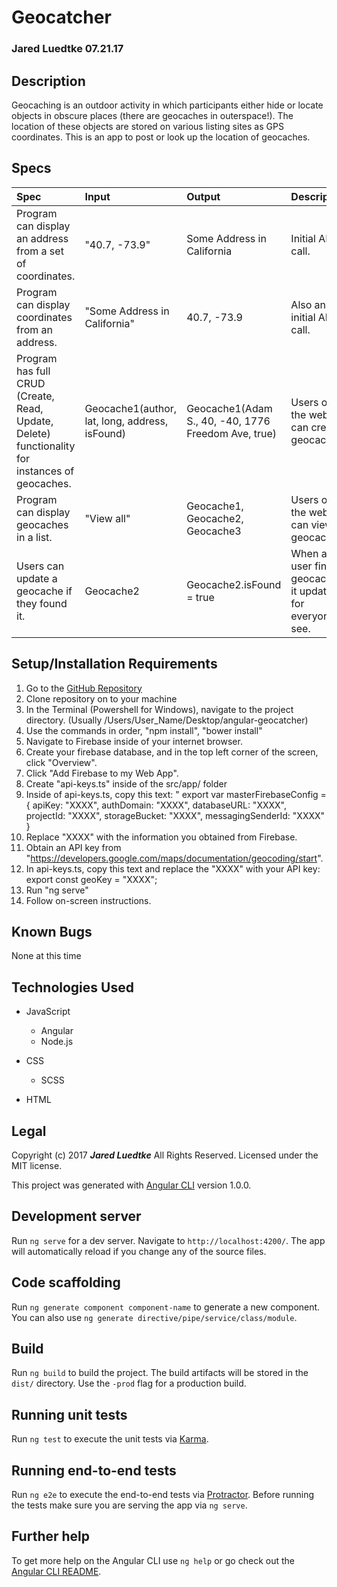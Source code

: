 # Geocatcher
### Jared Luedtke 07.21.17

## Description
Geocaching is an outdoor activity in which participants either hide or locate objects in obscure places (there are geocaches in outerspace!). The location of these objects are stored on various listing sites as GPS coordinates. This is an app to post or look up the location of geocaches.

## Specs
| Spec | Input | Output | Description |
| :------------- | :------------- | :------------- | :------------- |
| Program can display an address from a set of coordinates. | "40.7, -73.9" | Some Address in California | Initial API call. |
| Program can display coordinates from an address. | "Some Address in California" | 40.7, -73.9 | Also an initial API call. |
| Program has full CRUD (Create, Read, Update, Delete) functionality for instances of geocaches. | Geocache1(author, lat, long, address, isFound) | Geocache1(Adam S., 40, -40, 1776 Freedom Ave, true) | Users of the website can create geocaches. |
| Program can display geocaches in a list. | "View all" | Geocache1, Geocache2, Geocache3 | Users of the website can view all geocaches. |
| Users can update a geocache if they found it. | Geocache2 | Geocache2.isFound = true | When a user finds a geocache, it updates for everyone to see. |



## Setup/Installation Requirements
1. Go to the <a href="https://github.com/jluedtke/angular-geocatcher">GitHub Repository</a>
2. Clone repository on to your machine
3. In the Terminal (Powershell for Windows), navigate to the project directory. (Usually /Users/User_Name/Desktop/angular-geocatcher)
4. Use the commands in order, "npm install", "bower install"
5. Navigate to Firebase inside of your internet browser.
6. Create your firebase database, and in the top left corner of the screen, click "Overview".
7. Click "Add Firebase to my Web App".
8. Create "api-keys.ts" inside of the src/app/ folder
9. Inside of api-keys.ts, copy this text: "
export var masterFirebaseConfig = {
  apiKey: "XXXX",
  authDomain: "XXXX",
  databaseURL: "XXXX",
  projectId: "XXXX",
  storageBucket: "XXXX",
  messagingSenderId: "XXXX"
}
10. Replace "XXXX" with the information you obtained from Firebase.
11. Obtain an API key from "https://developers.google.com/maps/documentation/geocoding/start".
12. In api-keys.ts, copy this text and replace the "XXXX" with your API key:
export const geoKey = "XXXX";
12. Run "ng serve"
13. Follow on-screen instructions.

## Known Bugs
None at this time

## Technologies Used
* JavaScript
  * Angular
  * Node.js

* CSS
  * SCSS

* HTML


## Legal
Copyright (c) 2017 **_Jared Luedtke_** All Rights Reserved.
Licensed under the MIT license.



This project was generated with [Angular CLI](https://github.com/angular/angular-cli) version 1.0.0.

## Development server

Run `ng serve` for a dev server. Navigate to `http://localhost:4200/`. The app will automatically reload if you change any of the source files.

## Code scaffolding

Run `ng generate component component-name` to generate a new component. You can also use `ng generate directive/pipe/service/class/module`.

## Build

Run `ng build` to build the project. The build artifacts will be stored in the `dist/` directory. Use the `-prod` flag for a production build.

## Running unit tests

Run `ng test` to execute the unit tests via [Karma](https://karma-runner.github.io).

## Running end-to-end tests

Run `ng e2e` to execute the end-to-end tests via [Protractor](http://www.protractortest.org/).
Before running the tests make sure you are serving the app via `ng serve`.

## Further help

To get more help on the Angular CLI use `ng help` or go check out the [Angular CLI README](https://github.com/angular/angular-cli/blob/master/README.md).
